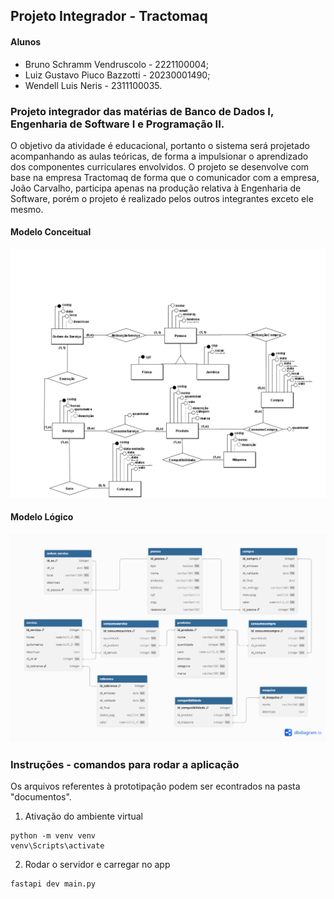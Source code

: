## Projeto Integrador - Tractomaq

#### Alunos
- Bruno Schramm Vendruscolo - 2221100004; 
- Luiz Gustavo Piuco Bazzotti - 20230001490; 
- Wendell Luis Neris - 2311100035.

### Projeto integrador das matérias de Banco de Dados I, Engenharia de Software I e Programação II. 
O objetivo da atividade é educacional, portanto o sistema será projetado acompanhando as aulas teóricas, de forma a impulsionar o aprendizado dos componentes curriculares envolvidos. O projeto se desenvolve com base na empresa Tractomaq de forma que o comunicador com a empresa, João Carvalho, participa apenas na produção relativa à Engenharia de Software, porém o projeto é realizado pelos outros integrantes exceto ele mesmo.  

#### Modelo Conceitual
![Imagem do diagrama ER do modelo conceitual do projeto](/documentos/Conceptual%20Model.png "Modelo conceitual - Tractomaq")

#### Modelo Lógico
![Imagem do diagrama do modelo lógico do projeto](/documentos/Logical%20Model.png "Modelo lógico - Tractomaq")

### Instruções - comandos para rodar a aplicação
Os arquivos referentes à prototipação podem ser econtrados na pasta "documentos".

1. Ativação do ambiente virtual
```
python -m venv venv
venv\Scripts\activate
```

2. Rodar o servidor e carregar no app
```
fastapi dev main.py
```
